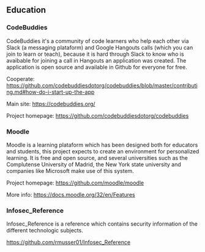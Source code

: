 ## Education

### CodeBuddies
CodeBuddies it's a community of code learners who help each other via Slack (a messaging plataform) and Google Hangouts calls
(which you can join to learn or teach), because it is hard through Slack to know who is avaibable for joining a call in Hangouts 
an application was created. The application is open source and available in Github for everyone for free.

Cooperate: https://github.com/codebuddiesdotorg/codebuddies/blob/master/contributing.md#how-do-i-start-up-the-app 

Main site: https://codebuddies.org/ 

Project homepage: https://github.com/codebuddiesdotorg/codebuddies 

### Moodle
Moodle is a learning plataform which has been designed both for educators and students, this project expects 
to create an environment for personalized learning. It is free and open source, and several universities such as
the Complutense University of Madrid, the New York state university and companies like Microsoft make use of this system.

Project homepage: https://github.com/moodle/moodle

More info: https://docs.moodle.org/32/en/Features


### Infosec_Reference

Infosec_Reference is a reference which contains security information of the different technologic subjects.

https://github.com/rmusser01/Infosec_Reference
